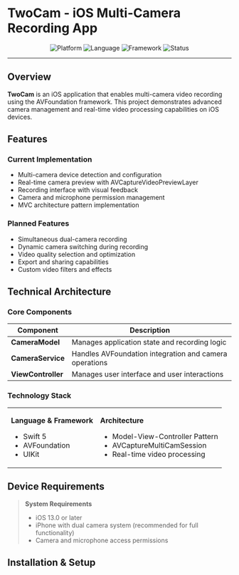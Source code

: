 # TwoCam - iOS Multi-Camera Recording App

<div align="center">

![Platform](https://img.shields.io/badge/platform-iOS-blue.svg)
![Language](https://img.shields.io/badge/language-Swift-orange.svg)
![Framework](https://img.shields.io/badge/framework-AVFoundation-green.svg)
![Status](https://img.shields.io/badge/status-In%20Development-yellow.svg)

</div>

---

## Overview

**TwoCam** is an iOS application that enables multi-camera video recording using the AVFoundation framework. This project demonstrates advanced camera management and real-time video processing capabilities on iOS devices.

## Features

### Current Implementation
- Multi-camera device detection and configuration
- Real-time camera preview with AVCaptureVideoPreviewLayer
- Recording interface with visual feedback
- Camera and microphone permission management
- MVC architecture pattern implementation

### Planned Features
- Simultaneous dual-camera recording
- Dynamic camera switching during recording
- Video quality selection and optimization
- Export and sharing capabilities
- Custom video filters and effects

## Technical Architecture

### Core Components

| Component | Description |
|-----------|-------------|
| **CameraModel** | Manages application state and recording logic |
| **CameraService** | Handles AVFoundation integration and camera operations |
| **ViewController** | Manages user interface and user interactions |

### Technology Stack

<table>
<tr>
<td>

**Language & Framework**
- Swift 5
- AVFoundation
- UIKit

</td>
<td>

**Architecture**
- Model-View-Controller Pattern
- AVCaptureMultiCamSession
- Real-time video processing

</td>
</tr>
</table>

## Device Requirements

> **System Requirements**
> - iOS 13.0 or later
> - iPhone with dual camera system (recommended for full functionality)
> - Camera and microphone access permissions

## Installation & Setup


